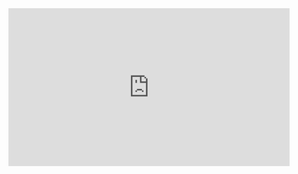 <iframe width="560" height="315" src="https://www.youtube.com/embed/PCfmGgQuee8?si=Mh1HcF2nZayTmA0q&amp;controls=0" title="YouTube video player" frameborder="0" allow="accelerometer; autoplay; clipboard-write; encrypted-media; gyroscope; picture-in-picture; web-share" allowfullscreen></iframe>
